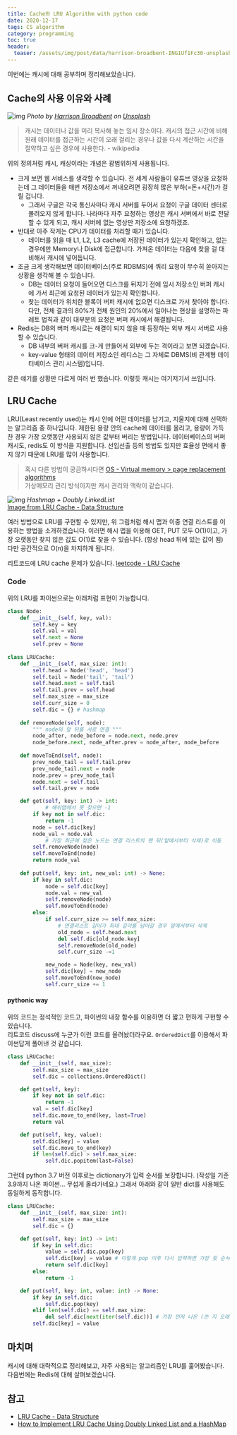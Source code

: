 ```yaml
---
title: Cache와 LRU Algorithm with python code
date: 2020-12-17
tags: CS algorithm
category: programming
toc: true
header:
  teaser: /assets/img/post/data/harrison-broadbent-ING1Uf1Fc30-unsplash.jpg
--- 
```


이번에는 캐시에 대해 공부하며 정리해보았습니다.

## Cache의 사용 이유와 사례

![img](/assets/img/post/data/harrison-broadbent-ING1Uf1Fc30-unsplash.jpg)
*Photo by [Harrison Broadbent](https://unsplash.com/@harrisonbroadbent?utm_source=unsplash&amp;utm_medium=referral&amp;utm_content=creditCopyText) on [Unsplash](https://unsplash.com/s/photos/memory-save?utm_source=unsplash&amp;utm_medium=referral&amp;utm_content=creditCopyText)*

> 캐시는 데이터나 값을 미리 복사해 놓는 임시 장소이다. 캐시의 접근 시간에 비해 원래 데이터를 접근하는 시간이 오래 걸리는 경우나 값을 다시 계산하는 시간을 절약하고 싶은 경우에 사용한다. - wikipedia

위의 정의처럼 캐시, 캐싱이라는 개념은 광범위하게 사용됩니다.

* 크게 보면 웹 서비스를 생각할 수 있습니다. 전 세계 사람들이 유튜브 영상을 요청하는데 그 데이터들을 매번 저장소에서 꺼내오려면 굉장히 많은 부하(=돈+시간)가 걸릴 겁니다.
  * 그래서 구글은 각국 통신사마다 캐시 서버를 두어서 요청이 구글 데이터 센터로 몰려오지 않게 합니다. 나라마다 자주 요청하는 영상은 캐시 서버에서 바로 전달할 수 있게 되고, 캐시 서버에 없는 영상만 저장소에 요청하겠죠.
* 반대로 아주 작게는 CPU가 데이터를 처리할 때가 있습니다.
  * 데이터를 읽을 때 L1, L2, L3 cache에 저장된 데이터가 있는지 확인하고, 없는 경우에만 Memory나 Disk에 접근합니다. 가져온 데이터는 다음에 찾을 걸 대비해서 캐시에 넣어둡니다.
* 조금 크게 생각해보면 데이터베이스(주로 RDBMS)에 쿼리 요청이 무수히 쏟아지는 상황을 생각해 볼 수 있습니다.
  * DB는 데이터 요청이 들어오면 디스크를 뒤지기 전에 임시 저장소인 버퍼 캐시에 가서 최근에 요청된 데이터가 있는지 확인합니다.
  * 찾는 데이터가 위치한 블록이 버퍼 캐시에 없으면 디스크로 가서 찾아야 합니다. 다만, 전체 결과의 80%가 전체 원인의 20%에서 일어나는 현상을 설명하는 파레토 법칙과 같이 대부분의 요청은 버퍼 캐시에서 해결됩니다.
* Redis는 DB의 버퍼 캐시로는 해결이 되지 않을 때 등장하는 외부 캐시 서버로 사용할 수 있습니다.
  * DB 내부의 버퍼 캐시를 크-게 만들어서 외부에 두는 격이라고 보면 되겠습니다.
  * key-value 형태의 데이터 저장소인 레디스는 그 자체로 DBMS(비 관계형 데이터베이스 관리 시스템)입니다.
  
같은 얘기를 상황만 다르게 여러 번 했습니다. 이렇듯 캐시는 여기저기서 쓰입니다.

## LRU Cache

LRU(Least recently used)는 캐시 안에 어떤 데이터를 남기고, 지울지에 대해 선택하는 알고리즘 중 하나입니다. 제한된 용량 안의 cache에 데이터를 올리고, 용량이 가득 찬 경우 가장 오랫동안 사용되지 않은 값부터 버리는 방법입니다. 데이터베이스의 버퍼 캐시도, redis도 이 방식을 지원합니다. 선입선출 등의 방법도 있지만 효율성 면에서 좋지 않기 때문에 LRU를 많이 사용합니다.

> 혹시 다른 방법이 궁금하시다면 [OS - Virtual memory > page replacement algorithms](/programming/OS_virtual_memory/#page-replacement-algorithms)  
> 가상메모리 관리 방식이지만 캐시 관리와 맥락이 같습니다.

![img](/assets/img/post/data/lru_cache__doubly_linked_list.png)
*Hashmap + Doubly LinkedList*  
[Image from LRU Cache - Data Structure](https://www.interviewcake.com/concept/java/lru-cache)

여러 방법으로 LRU를 구현할 수 있지만, 위 그림처럼 해시 맵과 이중 연결 리스트를 이용하는 방법을 소개하겠습니다. 이러면 해시 맵을 이용해 GET, PUT 모두 O(1)이고, 가장 오랫동안 찾지 않은 값도 O(1)로 찾을 수 있습니다. (항상 head 뒤에 있는 값이 됨) 다만 공간적으로 O(n)을 차지하게 됩니다.

리트코드에 LRU cache 문제가 있습니다. [leetcode - LRU Cache](https://leetcode.com/problems/lru-cache/)

### Code

위의 LRU를 파이썬으로는 아래처럼 표현이 가능합니다.

```python
class Node:
    def __init__(self, key, val):
        self.key = key
        self.val = val
        self.next = None
        self.prev = None
        
class LRUCache:
    def __init__(self, max_size: int):
        self.head = Node('head', 'head')
        self.tail = Node('tail', 'tail')
        self.head.next = self.tail
        self.tail.prev = self.head
        self.max_size = max_size
        self.curr_size = 0
        self.dic = {} # hashmap
     
    def removeNode(self, node):
        """ node의 앞 뒤를 서로 연결 """
        node_after, node_before = node.next, node.prev
        node_before.next, node_after.prev = node_after, node_before
    
    def moveToEnd(self, node):
        prev_node_tail = self.tail.prev
        prev_node_tail.next = node
        node.prev = prev_node_tail
        node.next = self.tail
        self.tail.prev = node

    def get(self, key: int) -> int:
            # 해쉬맵에서 못 찾으면 -1
        if key not in self.dic:
            return -1
        node = self.dic[key]
        node_val = node.val
            # 가장 최근에 찾은 노드는 연결 리스트의 맨 뒤(앞에서부터 삭제)로 이동
        self.removeNode(node)
        self.moveToEnd(node)
        return node_val
        
    def put(self, key: int, new_val: int) -> None:
        if key in self.dic:
            node = self.dic[key]
            node.val = new_val
            self.removeNode(node)
            self.moveToEnd(node)   
        else:
            if self.curr_size >= self.max_size:
                # 연결리스트 길이가 최대 길이를 넘어갈 경우 앞에서부터 삭제
                old_node = self.head.next
                del self.dic[old_node.key]
                self.removeNode(old_node)
                self.curr_size -=1

            new_node = Node(key, new_val)
            self.dic[key] = new_node
            self.moveToEnd(new_node)
            self.curr_size += 1
```

#### pythonic way

위의 코드는 정석적인 코드고, 파이썬의 내장 함수를 이용하면 더 짧고 편하게 구현할 수 있습니다.  
리트코드 discuss에 누군가 이런 코드를 올려놨더라구요. `OrderedDict`를 이용해서 파이썬답게 풀어낸 것 같습니다.

```python
class LRUCache:
    def __init__(self, max_size):
        self.max_size = max_size
        self.dic = collections.OrderedDict()

    def get(self, key):
        if key not in self.dic:
            return -1
        val = self.dic[key]
        self.dic.move_to_end(key, last=True)
        return val

    def put(self, key, value):
        self.dic[key] = value
        self.dic.move_to_end(key)
        if len(self.dic) > self.max_size:
            self.dic.popitem(last=False)
```

그런데 python 3.7 버전 이후로는 dictionary가 입력 순서를 보장합니다. (작성일 기준 3.9까지 나온 파이썬... 무섭게 올라가네요.)
그래서 아래와 같이 일반 dict를 사용해도 동일하게 동작합니다.

```python
class LRUCache:
    def __init__(self, max_size: int):
        self.max_size = max_size
        self.dic = {}

    def get(self, key: int) -> int:
        if key in self.dic:
            value = self.dic.pop(key)
            self.dic[key] = value # 이렇게 pop 이후 다시 입력하면 가장 뒷 순서로 배치됩니다.
            return self.dic[key]
        else: 
            return -1

    def put(self, key: int, value: int) -> None:
        if key in self.dic:
            self.dic.pop(key)
        elif len(self.dic) == self.max_size:
            del self.dic[next(iter(self.dic))] # 가장 먼저 나온 (쓴 지 오래된) 값을 지웁니다.
        self.dic[key] = value
```

## 마치며

캐시에 대해 대략적으로 정리해보고, 자주 사용되는 알고리즘인 LRU를 훑어봤습니다. 다음번에는 Redis에 대해 살펴보겠습니다.

## 참고

* [LRU Cache - Data Structure](https://www.interviewcake.com/concept/java/lru-cache)
* [How to Implement LRU Cache Using Doubly Linked List and a HashMap](https://medium.com/swlh/how-to-implement-lru-cache-using-doubly-linked-list-and-a-hashmap-5ff0ff218f77])

